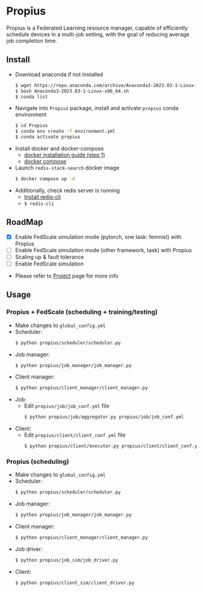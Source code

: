 # Propius
Propius is a Federated Learning resource manager, capable of efficiently schedule devices in a multi-job setting, with the goal of reducing average job completion time.
## Install
- Download anaconda if not installed
    ```bash
    $ wget https://repo.anaconda.com/archive/Anaconda3-2023.03-1-Linux-x86_64.sh
    $ bash Anaconda3-2023.03-1-Linux-x86_64.sh
    $ conda list
    ```
- Navigate into `Propius` package, install and activate `propius` conda environment
    ```bash
    $ cd Propius
    $ conda env create -f environment.yml
    $ conda activate propius
    ```
- Install docker and docker-compose
    - [docker installation guide (step 1)](https://www.digitalocean.com/community/tutorials/how-to-install-and-use-docker-on-ubuntu-16-04)
    - [docker compose](https://docs.docker.com/compose/install/linux/#install-the-plugin-manually)
- Launch `redis-stack-search` docker image
    ```bash
    $ docker compose up -d
    ```
- Additionally, check redis server is running
    - [Install redis-cli](https://stackoverflow.com/questions/21795340/linux-install-redis-cli-only)
    - ```$ redis-cli```

## RoadMap
- [x] Enable FedScale simulation mode (pytorch, one task: femnist) with Propius
- [ ] Enable FedScale simulation mode (other framework, task) with Propius
- [ ] Scaling up & fault tolerance
- [ ] Enable FedScale simulation
- Please refer to [Project](https://github.com/users/EricDinging/projects/1) page for more info
## Usage 
### Propius + FedScale (scheduling + training/testing)
- Make changes to `global_config.yml`
- Scheduler:
    ```bash
    $ python propius/scheduler/scheduler.py
    ```
- Job manager:
    ```bash
    $ python propius/job_manager/job_manager.py
    ```
- Client manager:
    ```bash
    $ python propius/client_manager/client_manager.py
    ```
- Job:
    - Edit `propius/job/job_conf.yml` file
        ```bash
        $ python propius/job/aggregator.py propius/job/job_conf.yml
        ```
- Client:
    - Edit `propius/client/client_conf.yml` file
        ```bash
        $ python propius/client/executor.py propius/client/client_conf.yml
        ```
### Propius (scheduling)
- Make changes to `global_config.yml`
- Scheduler:
    ```bash
    $ python propius/scheduler/scheduler.py
    ```
- Job manager:
    ```bash
    $ python propius/job_manager/job_manager.py
    ```
- Client manager:
    ```bash
    $ python propius/client_manager/client_manager.py
    ```
- Job driver:
    ```bash
    $ python propius/job_sim/job_driver.py
    ```
- Client:
    ```bash
    $ python propius/client_sim/client_driver.py
    ```



